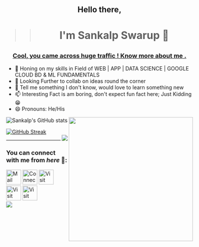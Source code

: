 ## <p align="center">Hello there,</p>
>> # <p align="center">I'm Sankalp Swarup 🚀</p>

### <p align="center"> <u>Cool, you came across huge traffic ! Know more about me . </u></p>

- 🔭 Honing on my skills in Field of WEB | APP | DATA SCIENCE | GOOGLE CLOUD BD & ML FUNDAMENTALS <br>
- 👯 Looking Further to collab on ideas round the corner<br>
- 💬 Tell me something I don't know, would love to learn something new<br>
- 📫 Interesting Fact is am boring, don't expect fun fact here; Just Kidding 😁
- 😄 Pronouns: He/His

![Sankalp's GitHub stats](https://github-readme-stats.vercel.app/api?username=JOS-RE&show_icons=true&theme=radical&count_private=true&hide_border=true&title_color=FC6401&icon_color=7F1DA2&bg_color=0D111700)
<img align="right" src="https://github-readme-stats.vercel.app/api/top-langs/?username=JOS-RE&theme=radical&title_color=F16707&hide_border=true" width="335px" data-canonical->

[![GitHub Streak](http://github-readme-streak-stats.herokuapp.com?user=JOS-RE&hide_border=true&background=0D111700&border=943BDD00&fire=CB0044&sideNums=FC6401&currStreakLabel=ff96e6e&currStreakNum=E7E7E7FF&sideLabels=EFEFE6&dates=4F5D78&stroke=7F1DA2)](https://git.io/streak-stats)
<br>
<img align="right" src="https://komarev.com/ghpvc/?username=your-github-JOS-RE&style=flat-square&color=232323">
<hr>

### You can connect with me from _here_ 📧:
[<img height=40 width=40 align="centre" alt="Mail me" src="https://image.flaticon.com/icons/png/512/552/552486.png">](mailto:swarupsankalp@gmail.com)
[<img height=40 width=40 align="centre" alt="Connect on LinkedIn" src="https://image.flaticon.com/icons/png/128/145/145807.png">](https://www.linkedin.com/in/sankalpswarup/) 
[<img height=40 width=40 align="centre" alt="Visit my Twitter Profile" src="https://image.flaticon.com/icons/png/128/145/145812.png">](https://twitter.com/sankalp_swarup) 
[<img height=40 width=40 align="centre" alt="Visit my Facebook Profile" src="https://image.flaticon.com/icons/png/128/145/145802.png">](https://www.facebook.com/sankalp.swarup/) 
[<img height=40 width=40 align="centre" alt="Visit my Instagram Profile" src="https://image.flaticon.com/icons/png/512/1057/1057248.png">](https://instagram.com/_.am.no.one._/)
<br>
![](https://raw.githubusercontent.com/halfrost/halfrost/master/icons/header_.png)
